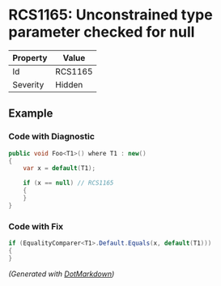 # RCS1165: Unconstrained type parameter checked for null

| Property | Value   |
| -------- | ------- |
| Id       | RCS1165 |
| Severity | Hidden  |

## Example

### Code with Diagnostic

```csharp
public void Foo<T1>() where T1 : new()
{
    var x = default(T1);

    if (x == null) // RCS1165
    {
    }
}
```

### Code with Fix

```csharp
if (EqualityComparer<T1>.Default.Equals(x, default(T1)))
{
}
```


*\(Generated with [DotMarkdown](http://github.com/JosefPihrt/DotMarkdown)\)*
